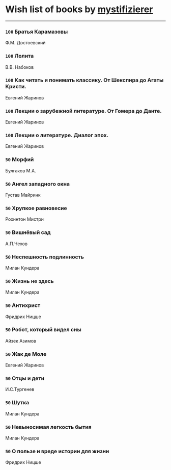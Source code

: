 # Wish list of books by [mystifizierer](https://plus.google.com/u/0/102801145163683583073/)
---

### `100` Братья Карамазовы
Ф.М. Достоевский

### `100` Лолита
В.В. Набоков

### `100` Как читать и понимать классику. От Шекспира до Агаты Кристи.
Евгений Жаринов

### `100` Лекции о зарубежной литературе. От Гомера до Данте.
Евгений Жаринов

### `100` Лекции о литературе. Диалог эпох.
Евгений Жаринов

### `50` Морфий
Булгаков М.А.

### `50` Ангел западного окна
Густав Майринк

### `50` Хрупкое равновесие
Рохинтон Мистри

### `50` Вишнёвый сад
А.П.Чехов

### `50` Неспешность подлинность
Милан Кундера

### `50` Жизнь не здесь
Милан Кундера

### `50` Антихрист
Фридрих Ницше

### `50` Робот, который видел сны
Айзек Азимов

### `50` Жак де Моле
Евгений Жаринов

### `50` Отцы и дети
И.С.Тургенев

### `50` Шутка
Милан Кундера

### `50` Невыносимая легкость бытия
Милан Кундера

### `50` О пользе и вреде истории для жизни
Фридрих Ницше


